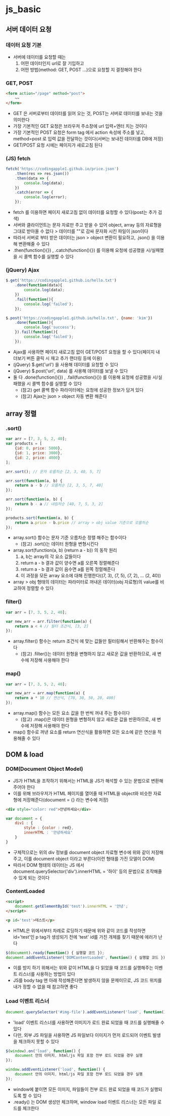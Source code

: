 # js_basic

## 서버 데이터 요청
### 데이터 요청 기본
- 서버에 데이터를 요청할 때는
    1. 어떤 데이터인지 url로 잘 기입하고
    2. 어떤 방법(method: GET, POST ...)으로 요청할 지 결정해야 한다

### GET, POST
```html
<form action="/page" method="post">
    ~~
</form>
```
- GET 은 서버로부터 데이터를 읽어 오는 것, POST는 서버로 데이터를 보내는 것을 의미한다
- 가장 기본적인 GET 요청은 브라우저 주소창에 url 입력+엔터 치는 것이다
- 가장 기본적인 POST 요청은 form tag 에서 action 속성에 주소를 넣고, method=post 로 입력 값을 전달하는 것이다(서버는 보내진 데이터를 DB에 저장)
- GET/POST 요청 시에는 페이지가 새로고침 된다

### (JS) fetch
```js
fetch('https://codingapple1.github.io/price.json')
    .then(res => res.json())
    .then(data => {
        console.log(data);
    })
    .catch(error => {
        console.log(error);
    });
```
- fetch 를 이용하면 페이지 새로고침 없이 데이터를 요청할 수 있다(post는 추가 검색)
- 서버와 클라이언트는 문자 자료만 주고 받을 수 있어 object, array 등의 자료형을 그대로 받아올 수 없다 > 데이터를 ""로 감싸 문자화 시킨 파일이 json이다
- 따라서 서버로 부터 받은 데이터는 json > object 변환이 필요하고, .json() 을 이용해 변환해줄 수 있다
- .then(function(){}) , .catch(function(){}) 를 이용해 요청에 성공했을 시/실패했을 시 콜백 함수를 실행할 수 있다

### (jQuery) Ajax
```js
$.get('https://codingapple1.github.io/hello.txt')
    .done(function(data){
        console.log(data);
    })
    .fail(function(){
        console.log('failed');
    });

$.post('https://codingapple1.github.io/hello.txt', {name: 'kim'})
    .done(function(){
        console.log('success');
    }).fail(function(){
        console.log('failed');
    });
```
- Ajax를 사용하면 페이지 새로고침 없이 GET/POST 요청을 할 수 있다(페이지 내 더보기 버튼 클릭 시 재고 추가 랜더링 등에 이용)
- (jQuery) $.get('url') 을 사용해 데이터를 요청할 수 있다
- (jQuery) $.post('url', data) 를 사용해 데이터를 보낼 수 있다
- 둘 다 .done(function(){}) , .fail(function(){}) 를 이용해 요청에 성공했을 시/실패했을 시 콜백 함수를 실행할 수 있다
    - (참고) get 콜백 함수 파라미터에는 요청에 성공한 정보가 담겨 있다
    - (참고) Ajax는 json > object 자동 변환 해준다


## array 정렬
### .sort()
```js
var arr = [7, 3, 5, 2, 40];
var products = [
    {id: 0, price: 5000},
    {id: 1, price: 3000},
    {id: 2, price: 4000}
];

arr.sort(); // 문자 오름차순 [2, 3, 40, 5, 7]

arr.sort(function(a, b) {
    return a - b // 오름차순 [2, 3, 5, 7, 40]
});

arr.sort(function(a, b) {
    return b - a // 내림차순 [40, 7, 5, 3, 2]
});

products.sort(function(a, b) {
    return a.price - b.price // array > obj value 기준으로 오름차순
});
```
- array.sort() 함수는 문자 기준 오름차순 정렬 해주는 함수이다
    - (참고) .sort()는 데이터 원형을 변형시킨다
- array.sort(function(a, b) {return a - b}) 의 동작 원리
    1. a, b는 array의 각 요소 값들이다
    2. return a - b 결과 값이 양수면 a를 오른쪽 정렬해준다
    3. return a - b 결과 값이 음수면 a를 왼쪽 정렬해준다
    4. 이 과정을 모든 array 요소에 대해 진행한다((7, 3), (7, 5), (7, 2), ... (2, 40))
- array > obj 형태의 데이터는 파라미터로 꺼내온 데이터(obj 자료형)의 value를 비교하여 정렬할 수 있다


### filter()
```js
var arr = [7, 3, 5, 2, 40];

var new_arr = arr.filter(function(a) {
    return a < 4 // 필터 조건식, [3, 2]
});
```
- array.filter() 함수는 return 조건식 에 맞는 값들만 필터링해서 반환해주는 함수이다
    - (참고) .filter()는 데이터 원형을 변형하지 않고 새로운 값을 반환하므로, 새 변수에 저장해 사용해야 한다


### map()
```js
var arr = [7, 3, 5, 2, 40];

var new_arr = arr.map(function(a) {
    return a * 10 // 연산식, [70, 30, 50, 20, 400]
});
```
- array.map() 함수는 모든 요소 값을 한 번씩 꺼내 주는 함수이다
    - (참고) .map()은 데이터 원형을 변형하지 않고 새로운 값을 반환하므로, 새 변수에 저장해 사용해야 한다
- map() 함수로 꺼낸 요소를 return 연산식을 활용하면 모든 요소에 같은 연산을 적용해줄 수 있다


## DOM & load
### DOM(Document Object Model)
- JS가 HTML을 조작하기 위해서는 HTML을 JS가 해석할 수 있는 문법으로 변환해주어야 한다
- 이를 위해 브라우저가 HTML 페이지를 열어줄 때 HTML을 object와 비슷한 자료형에 저장해준다(document = {} 라는 변수에 저장)
```html
<div style="color: red">안녕하세요</div>
```
```js
var document = {
    div1 : {
        style : {color : red},
        innerHTML : '안녕하세요'
    }
}
```
- 구체적으로는 위의 div 정보를 document object 자료형 변수에 위와 같이 저장해주고, 이를 document object 이라고 부른다(이런 형태를 가진 모델이 DOM)
- 따라서 DOM 형태의 데이터는 JS 에서 document.querySelector('div').innerHTML = '하이' 등의 문법으로 조작해줄 수 있게 되는 것이다

### ContentLoaded
```html
<script>
    document.getElementById('test').innerHTML = '안녕';
</script>

<p id='test'>테스트</p>
```
- HTML은 위에서부터 차례로 로딩하기 때문에 위와 같이 코드를 작성하면 id='test'인 p tag가 생성되기 전에 'test' id를 가진 개체를 찾기 때문에 에러가 난다

```js
$(document).ready(function() { 실행할 코드 });
document.addEventListener('DOMContentLoaded', function() { 실행할 코드 });
```
- 이를 방지 하기 위해서는 위와 같이 HTML을 다 읽었을 때 코드를 실행해주는 이벤트 리스너를 사용하는 방법이 있다
- JS를 body tag 맨 아래 작성해준다면 발생하지 않을 문제이므로, JS 코드 위치를 내가 정할 수 없을 때 참고하면 좋다

### Load 이벤트 리스너
```js
document.querySelector('#img-file').addEventListener('load', function() { 이미지 로드되면 실행할 코드 });
```
- 'load' 이벤트 리스너를 사용하면 이미지가 로드 완료 되었을 때 코드를 실행해줄 수 있다
- 다만, 외부 JS 파일을 사용하면 JS 파일보다 이미지가 먼저 로드되어 이벤트 발생을 체크하지 못할 수 있다

```js
$(window).on('load', function() {
    document 안의 이미지, html/js 파일 포함 전부 로드 되었을 경우 실행
});

window.addEventListener('load', function() {
    document 안의 이미지, html/js 파일 포함 전부 로드 되었을 경우 실행
});
```
- window에 붙이면 모든 이미지, 파일들이 전부 로드 완료 되었을 때 코드가 실행되도록 할 수 있다
- .ready() 는 DOM 생성만 체크하며, window load 이벤트 리스너는 모든 파일 로드를 체크한다